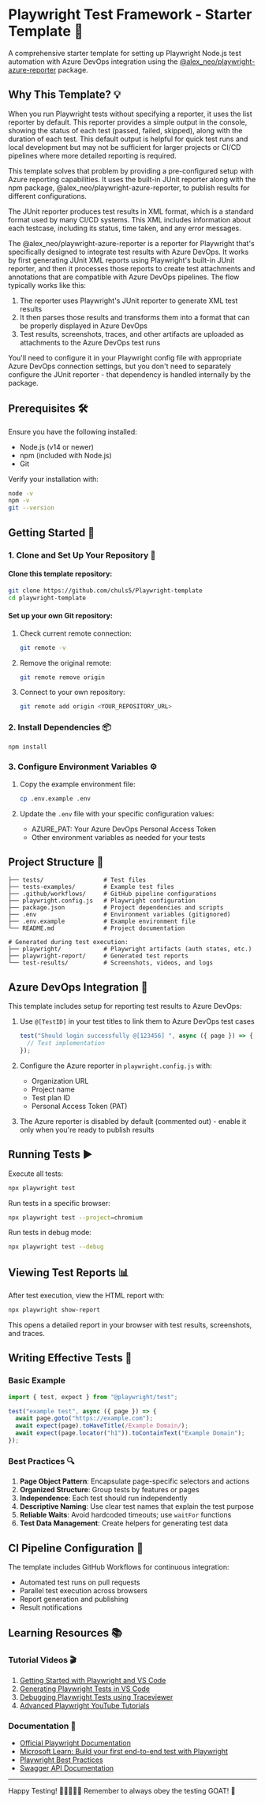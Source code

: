 # Playwright Test Framework - Starter Template 🚀

A comprehensive starter template for setting up Playwright Node.js test automation with Azure DevOps integration using the [@alex_neo/playwright-azure-reporter](https://www.npmjs.com/package/@alex_neo/playwright-azure-reporter) package.

## Why This Template? 💡

When you run Playwright tests without specifying a reporter, it uses the list reporter by default. This reporter provides a simple output in the console, showing the status of each test (passed, failed, skipped), along with the duration of each test. This default output is helpful for quick test runs and local development but may not be sufficient for larger projects or CI/CD pipelines where more detailed reporting is required.

This template solves that problem by providing a pre-configured setup with Azure reporting capabilities. It uses the built-in JUnit reporter along with the npm package, @alex_neo/playwright-azure-reporter, to publish results for different configurations.

The JUnit reporter produces test results in XML format, which is a standard format used by many CI/CD systems. This XML includes information about each testcase, including its status, time taken, and any error messages.

The @alex_neo/playwright-azure-reporter is a reporter for Playwright that's specifically designed to integrate test results with Azure DevOps. It works by first generating JUnit XML reports using Playwright's built-in JUnit reporter, and then it processes those reports to create test attachments and annotations that are compatible with Azure DevOps pipelines.
The flow typically works like this:

1. The reporter uses Playwright's JUnit reporter to generate XML test results
2. It then parses those results and transforms them into a format that can be properly displayed in Azure DevOps
3. Test results, screenshots, traces, and other artifacts are uploaded as attachments to the Azure DevOps test runs

You'll need to configure it in your Playwright config file with appropriate Azure DevOps connection settings, but you don't need to separately configure the JUnit reporter - that dependency is handled internally by the package.

## Prerequisites 🛠️

Ensure you have the following installed:

- Node.js (v14 or newer)
- npm (included with Node.js)
- Git

Verify your installation with:

```bash
node -v
npm -v
git --version
```

## Getting Started 🔧

### 1. Clone and Set Up Your Repository 📁

#### Clone this template repository:

```bash
git clone https://github.com/chuls5/Playwright-template
cd playwright-template
```

#### Set up your own Git repository:

1. Check current remote connection:

   ```bash
   git remote -v
   ```

2. Remove the original remote:

   ```bash
   git remote remove origin
   ```

3. Connect to your own repository:
   ```bash
   git remote add origin <YOUR_REPOSITORY_URL>
   ```

### 2. Install Dependencies 📦

```bash
npm install
```

### 3. Configure Environment Variables ⚙️

1. Copy the example environment file:

   ```bash
   cp .env.example .env
   ```

2. Update the `.env` file with your specific configuration values:
   - AZURE_PAT: Your Azure DevOps Personal Access Token
   - Other environment variables as needed for your tests

## Project Structure 📂

```
├── tests/                 # Test files
├── tests-examples/        # Example test files
├── .github/workflows/     # GitHub pipeline configurations
├── playwright.config.js   # Playwright configuration
├── package.json           # Project dependencies and scripts
├── .env                   # Environment variables (gitignored)
├── .env.example           # Example environment file
└── README.md              # Project documentation

# Generated during test execution:
├── playwright/            # Playwright artifacts (auth states, etc.)
├── playwright-report/     # Generated test reports
└── test-results/          # Screenshots, videos, and logs
```

## Azure DevOps Integration 🔄

This template includes setup for reporting test results to Azure DevOps:

1. Use `@[TestID]` in your test titles to link them to Azure DevOps test cases

   ```javascript
   test("Should login successfully @[123456] ", async ({ page }) => {
     // Test implementation
   });
   ```

2. Configure the Azure reporter in `playwright.config.js` with:

   - Organization URL
   - Project name
   - Test plan ID
   - Personal Access Token (PAT)

3. The Azure reporter is disabled by default (commented out) - enable it only when you're ready to publish results

## Running Tests ▶️

Execute all tests:

```bash
npx playwright test
```

Run tests in a specific browser:

```bash
npx playwright test --project=chromium
```

Run tests in debug mode:

```bash
npx playwright test --debug
```

## Viewing Test Reports 📊

After test execution, view the HTML report with:

```bash
npx playwright show-report
```

This opens a detailed report in your browser with test results, screenshots, and traces.

## Writing Effective Tests 📝

### Basic Example

```javascript
import { test, expect } from "@playwright/test";

test("example test", async ({ page }) => {
  await page.goto("https://example.com");
  await expect(page).toHaveTitle(/Example Domain/);
  await expect(page.locator("h1")).toContainText("Example Domain");
});
```

### Best Practices 🔍

1. **Page Object Pattern**: Encapsulate page-specific selectors and actions
2. **Organized Structure**: Group tests by features or pages
3. **Independence**: Each test should run independently
4. **Descriptive Naming**: Use clear test names that explain the test purpose
5. **Reliable Waits**: Avoid hardcoded timeouts; use `waitFor` functions
6. **Test Data Management**: Create helpers for generating test data

## CI Pipeline Configuration 🔄

The template includes GitHub Workflows for continuous integration:

- Automated test runs on pull requests
- Parallel test execution across browsers
- Report generation and publishing
- Result notifications

## Learning Resources 📚

### Tutorial Videos 🎬

1. [Getting Started with Playwright and VS Code](https://www.youtube.com/watch?v=Xz6lhEzgI5I)
2. [Generating Playwright Tests in VS Code](https://www.youtube.com/watch?v=5XIZPqKkdBA)
3. [Debugging Playwright Tests using Traceviewer](https://www.youtube.com/watch?v=yP6AnTxC34s)
4. [Advanced Playwright YouTube Tutorials](https://www.youtube.com/watch?v=ePy0Xl-JpRg&list=PLUDwpEzHYYLsw33jpra65LIvX1nKWpp7-&index=3)

### Documentation 📖

- [Official Playwright Documentation](https://playwright.dev/docs/intro)
- [Microsoft Learn: Build your first end-to-end test with Playwright](https://learn.microsoft.com/en-us/training/modules/build-with-playwright/)
- [Playwright Best Practices](https://playwright.dev/docs/best-practices)
- [Swagger API Documentation](https://api.dev-encounterservices.com/api/v2/swagger#)

---

Happy Testing! 🚀👩‍💻👨‍💻 Remember to always obey the testing GOAT! 🐐
